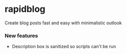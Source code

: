 # rapidblog
Create blog posts fast and easy with minimalistic outlook

### New features
* Description box is sanitized so scripts can't be run

